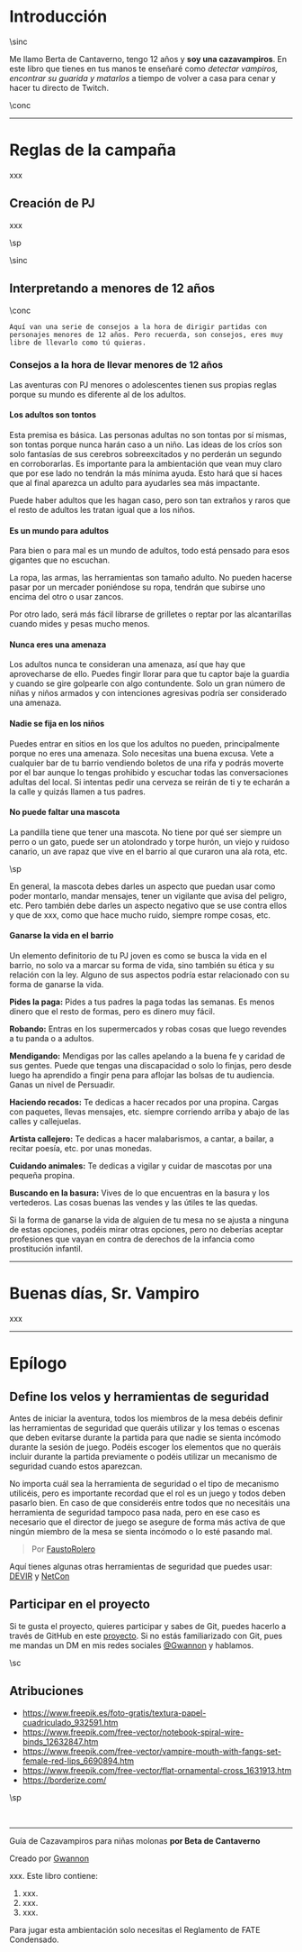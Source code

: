 
# Introducción

\sinc

Me llamo Berta de Cantaverno, tengo 12 años y **soy una cazavampiros**. En este libro que tienes en tus manos te enseñaré como _detectar vampiros, encontrar su guarida y matarlos_ a tiempo de volver a casa para cenar y hacer tu directo de Twitch.

\conc

***

# Reglas de la campaña

xxx

## Creación de PJ

xxx

\sp

\sinc

## Interpretando a menores de 12 años

\conc

```
Aquí van una serie de consejos a la hora de dirigir partidas con personajes menores de 12 años. Pero recuerda, son consejos, eres muy libre de llevarlo como tú quieras.
```

### Consejos a la hora de llevar menores de 12 años

Las aventuras con PJ menores o adolescentes tienen sus propias reglas porque su mundo es diferente al de los adultos.

#### Los adultos son tontos

Esta premisa es básica. Las personas adultas no son tontas por sí mismas, son tontas porque nunca harán caso a un niño. Las ideas de los críos son solo fantasías de sus cerebros sobreexcitados y no perderán un segundo en corroborarlas. Es importante para la ambientación que vean muy claro que por ese lado no tendrán la más mínima ayuda. Esto hará que si haces que al final aparezca un adulto para ayudarles sea más impactante.

Puede haber adultos que les hagan caso, pero son tan extraños y raros que el resto de adultos les tratan igual que a los niños.

#### Es un mundo para adultos

Para bien o para mal es un mundo de adultos, todo está pensado para esos gigantes que no escuchan.

La ropa, las armas, las herramientas son tamaño adulto. No pueden hacerse pasar por un mercader poniéndose su ropa, tendrán que subirse uno encima del otro o usar zancos.

Por otro lado, será más fácil librarse de grilletes o reptar por las alcantarillas cuando mides y pesas mucho menos.

#### Nunca eres una amenaza

Los adultos nunca te consideran una amenaza, así que hay que aprovecharse de ello. Puedes fingir llorar para que tu captor baje la guardia y cuando se gire golpearle con algo contundente. Solo un gran número de niñas y niños armados y con intenciones agresivas podría ser considerado una amenaza.

#### Nadie se fija en los niños

Puedes entrar en sitios en los que los adultos no pueden, principalmente porque no eres una amenaza. Solo necesitas una buena excusa. Vete a cualquier bar de tu barrio vendiendo boletos de una rifa y podrás moverte por el bar aunque lo tengas prohibido y escuchar todas las conversaciones adultas del local. Si intentas pedir una cerveza se reirán de ti y te echarán a la calle y quizás llamen a tus padres.

#### No puede faltar una mascota

La pandilla tiene que tener una mascota. No tiene por qué ser siempre un perro o un gato, puede ser un atolondrado y torpe hurón, un viejo y ruidoso canario, un ave rapaz que vive en el barrio al que curaron una ala rota, etc. 

\sp

En general, la mascota debes darles un aspecto que puedan usar como poder montarlo, mandar mensajes, tener un vigilante que avisa del peligro, etc. Pero también debe darles un aspecto negativo que se use contra ellos y que de xxx, como que hace mucho ruido, siempre rompe cosas, etc.

#### Ganarse la vida en el barrio

Un elemento definitorio de tu PJ joven es como se busca la vida en el barrio, no solo va a marcar su forma de vida, sino también su ética y su relación con la ley. Alguno de sus aspectos podría estar relacionado con su forma de ganarse la vida.

**Pides la paga:** Pides a tus padres la paga todas las semanas. Es menos dinero que el resto de formas, pero es dinero muy fácil.

**Robando:** Entras en los supermercados y robas cosas que luego revendes a tu panda o a adultos.

**Mendigando:** Mendigas por las calles apelando a la buena fe y caridad de sus gentes. Puede que tengas una discapacidad o solo lo finjas, pero desde luego ha aprendido a fingir pena para aflojar las bolsas de tu audiencia. Ganas un nivel de Persuadir.

**Haciendo recados:** Te dedicas a hacer recados por una propina. Cargas con paquetes, llevas mensajes, etc. siempre corriendo arriba y abajo de las calles y callejuelas.

**Artista callejero:** Te dedicas a hacer malabarismos, a cantar, a bailar, a recitar poesía, etc. por unas monedas.

**Cuidando animales:** Te dedicas a vigilar y cuidar de mascotas por una pequeña propina.

**Buscando en la basura:** Vives de lo que encuentras en la basura y los vertederos. Las cosas buenas las vendes y las útiles te las quedas.

Si la forma de ganarse la vida de alguien de tu mesa no se ajusta a ninguna de estas opciones, podéis mirar otras opciones, pero no deberías aceptar profesiones que vayan en contra de derechos de la infancia como prostitución infantil.

***

# Buenas días, Sr. Vampiro

xxx

***

# Epílogo

## Define los velos y herramientas de seguridad

Antes de iniciar la aventura, todos los miembros de la mesa debéis definir las herramientas de seguridad que queráis utilizar y los temas o escenas que deben evitarse durante la partida para que nadie se sienta incómodo durante la sesión de juego. Podéis escoger los elementos que no queráis incluir durante la partida previamente o podéis utilizar un mecanismo de seguridad cuando estos aparezcan.

No importa cuál sea la herramienta de seguridad o el tipo de mecanismo utilicéis, pero es importante recordad que el rol es un juego y todos deben pasarlo bien. En caso de que consideréis entre todos que no necesitáis una herramienta de seguridad tampoco pasa nada, pero en ese caso es necesario que el director de juego se asegure de forma más activa de que ningún miembro de la mesa se sienta incómodo o lo esté pasando mal.

> Por [FaustoRolero](https://twitter.com/FaustoRolero)

Aquí tienes algunas otras herramientas de seguridad que puedes usar: [DEVIR](https://devir.es/herramientas-seguridad-rol) y [NetCon](https://www.netconplay.com/guia-de-buenas-practicas/herramientas-en-la-mesa/)


## Participar en el proyecto

Si te gusta el proyecto, quieres participar y sabes de Git, puedes hacerlo a través de GitHub en este [proyecto](|GITHUB|). Si no estás familiarizado con Git, pues me mandas un DM en mis redes sociales [@Gwannon](https://linktr.ee/gwannon) y hablamos.

\sc

## Atribuciones

* https://www.freepik.es/foto-gratis/textura-papel-cuadriculado_932591.htm
* https://www.freepik.com/free-vector/notebook-spiral-wire-binds_12632847.htm
* https://www.freepik.com/free-vector/vampire-mouth-with-fangs-set-female-red-lips_6690894.htm
* https://www.freepik.com/free-vector/flat-ornamental-cross_1631913.htm
* https://borderize.com/

\sp

&nbsp;

***

Guía de Cazavampiros para niñas molonas __por Beta de Cantaverno__

Creado por [Gwannon](https://linktr.ee/gwannon)

xxx. Este libro contiene:

1. xxx.
2. xxx.
3. xxx.

Para jugar esta ambientación solo necesitas el Reglamento de FATE Condensado.